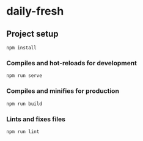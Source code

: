 <!--
 * @Author: luoxi
 * @LastEditTime: 2022-03-17 22:49:09
 * @LastEditors: your name
 * @Description: 
-->
# daily-fresh

## Project setup
```
npm install
```

### Compiles and hot-reloads for development
```
npm run serve
```

### Compiles and minifies for production
```
npm run build
```

### Lints and fixes files
```
npm run lint
```


